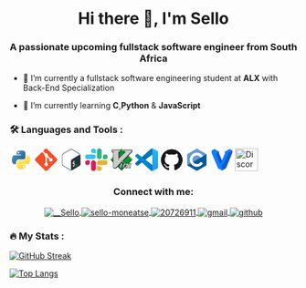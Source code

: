 <h1 align="center">Hi there 👋, I'm Sello
  
<h3 align="center">A passionate upcoming fullstack software engineer from South Africa</h3>
  
- 🔭 I’m currently a fullstack software engineering student at **ALX** with Back-End Specialization
  
- 🌱 I’m currently learning **C**,**Python** & **JavaScript**
  
### :hammer_and_wrench: Languages and Tools :
  
<div>
  <img src="https://github.com/devicons/devicon/blob/master/icons/python/python-original.svg" title="Python" **alt="Python" width="40" height="40"/>
  <img src="https://github.com/devicons/devicon/blob/master/icons/git/git-plain.svg" title="Git" **alt="Git" width="40" height="40"/>
  <img src="https://github.com/devicons/devicon/blob/master/icons/bash/bash-original.svg" title="Bash" **alt="Bash" width="40" height="40"/>
  <img src="https://github.com/devicons/devicon/blob/master/icons/slack/slack-original.svg" title="Slack" **alt="Slack" width="40" height="40"/>
  <img src="https://github.com/devicons/devicon/blob/master/icons/vim/vim-original.svg" title="Vim" **alt="Vim" width="40" height="40"/>
  <img src="https://github.com/devicons/devicon/blob/master/icons/vscode/vscode-original.svg" title="VS-Code" **alt="VS-Code" width="40" height="40"/>
  <img src="https://github.com/devicons/devicon/blob/master/icons/github/github-original.svg" title="Github" **alt="Github" width="40" height="40"/>
  <img src="https://github.com/devicons/devicon/blob/master/icons/c/c-original.svg" title="C" **alt="C" width="40" height="40"/>
  <img src="https://github.com/devicons/devicon/blob/master/icons/vagrant/vagrant-original.svg" title="Vagrant" **alt="Vagrant" width="40" height="40"/>
  <img src="assets/tools/discord.svg" title="Discord" **alt="Discord" height="40" width="40" />
  </div>
  
<h3 align="center">Connect with me:</h3>
<div align="center">
  <a href="https://twitter.com/__Sello" target="blank">
    <img align="center" src="assets/contact/twitter.svg" alt="__Sello" height="30" width="40"/>
  </a>
  <a href="https://www.linkedin.com/in/sello-moneatse-2bb4aa130" target="blank">
    <img align="center" src="assets/contact/linkedin.svg" alt="sello-moneatse" height="30" width="40"/>
  </a>
  <a href="https://stackoverflow.com/users/20726911" target="blank">
    <img align="center" src="assets/contact/stackoverflow.svg" alt="20726911" height="30" width="40" />
  </a>
  <a href="mailto:spmoneatse@gmail.com" target="blank">
    <img align="center" src="assets/contact/gmail.svg" alt="gmail" height="30" width="40" />
  </a>
  <a href="https://github.com/Real-Sello" target="blank">
    <img align="center" src="assets/tools/github.svg" alt="github" height="40w" width="40" />
  </a>
</div>

### :fire: My Stats :
[![GitHub Streak](https://github-readme-streak-stats.herokuapp.com?user=Real-Sello&theme=cobalt)](https://git.io/streak-stats)
  
[![Top Langs](https://github-readme-stats.vercel.app/api/top-langs/?username=Real-Sello&layout=compact&langs_count=8)](https://github.com/anuraghazra/github-readme-stats)
  

  
<!--
**Real-Sello/Real-Sello** is a ✨ _special_ ✨ repository because its `README.md` (this file) appears on your GitHub profile.

Here are some ideas to get you started:

- 🔭 I’m currently working on ...
- 🌱 I’m currently learning ...
- 👯 I’m looking to collaborate on ...
- 🤔 I’m looking for help with ...
- 💬 Ask me about ...
- 📫 How to reach me: ...
- 😄 Pronouns: ...
- ⚡ Fun fact: ...
-->
